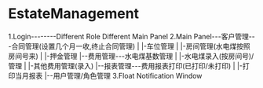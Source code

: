 EstateManagement
================
1.Login--------Different Role Different Main Panel
2.Main Panel---客户管理---合同管理(设置几个月一收,终止合同管理)
            |           |-车位管理
            |           |-房间管理(水电煤按照房间号来)
            |           |-押金管理
            |--费用管理---水电煤基数管理
            |           |-水电煤录入(按房间号)/管理
            |           |-其他费用管理(录入)
            |--报表管理---费用报表打印(已打印/未打印)
            |           |-打印当月报表
            |--用户管理/角色管理
3.Float Notification Window
